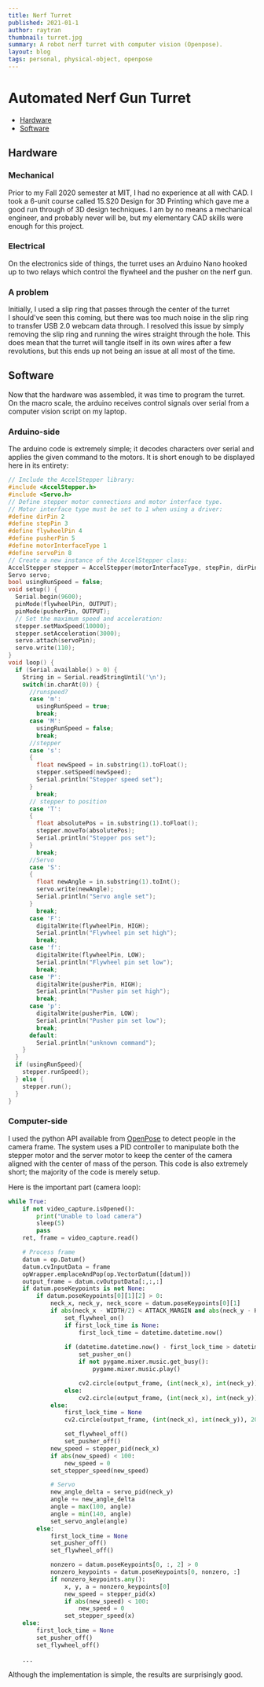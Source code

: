 ```yaml
---
title: Nerf Turret
published: 2021-01-1
author: raytran
thumbnail: turret.jpg
summary: A robot nerf turret with computer vision (Openpose).
layout: blog
tags: personal, physical-object, openpose 
---
```


# Automated Nerf Gun Turret

- [Hardware](#hardware)
- [Software](#software)

## Hardware


### Mechanical 

Prior to my Fall 2020 semester at MIT, I had no experience at all with CAD. I took a 6-unit course called 15.S20 Design for 3D Printing
which gave me a good run through of 3D design techniques. I am by no means a mechanical engineer, and probably never will be,
but my elementary CAD skills were enough for this project.




### Electrical

On the electronics side of things, the turret uses an Arduino Nano hooked up to two relays which control the flywheel and the pusher on the nerf gun.

### A problem

Initially, I used a slip ring that passes through the center of the turret  
I should've seen this coming, but there was too much noise in the slip ring to transfer USB 2.0 webcam data through. 
I resolved this issue by simply removing the slip ring and running the wires straight through the hole. 
This does mean that the turret will tangle itself in its own wires after a few revolutions, but this ends up not being 
an issue at all most of the time.



## Software

Now that the hardware was assembled, it was time to program the turret. On the macro scale, the arduino receives control signals 
over serial from a computer vision script on my laptop.


### Arduino-side
The arduino code is extremely simple; it decodes characters over serial and applies the given command to the motors.
It is short enough to be displayed here in its entirety:

```cpp
// Include the AccelStepper library:
#include <AccelStepper.h>
#include <Servo.h>
// Define stepper motor connections and motor interface type. 
// Motor interface type must be set to 1 when using a driver:
#define dirPin 2
#define stepPin 3
#define flywheelPin 4
#define pusherPin 5
#define motorInterfaceType 1
#define servoPin 8
// Create a new instance of the AccelStepper class:
AccelStepper stepper = AccelStepper(motorInterfaceType, stepPin, dirPin); 
Servo servo;
bool usingRunSpeed = false;
void setup() {
  Serial.begin(9600);
  pinMode(flywheelPin, OUTPUT);
  pinMode(pusherPin, OUTPUT);
  // Set the maximum speed and acceleration:
  stepper.setMaxSpeed(10000);
  stepper.setAcceleration(3000);
  servo.attach(servoPin);
  servo.write(110);
}
void loop() {
  if (Serial.available() > 0) {
    String in = Serial.readStringUntil('\n');
    switch(in.charAt(0)) {
      //runspeed?
      case 'm':
        usingRunSpeed = true;
        break;
      case 'M':
        usingRunSpeed = false;
        break;
      //stepper
      case 's':
      {
        float newSpeed = in.substring(1).toFloat();
        stepper.setSpeed(newSpeed);
        Serial.println("Stepper speed set");
      }
        break; 
      // stepper to position
      case 'T':
      {
        float absolutePos = in.substring(1).toFloat();
        stepper.moveTo(absolutePos);
        Serial.println("Stepper pos set"); 
      }
        break;
      //Servo
      case 'S': 
      {
        float newAngle = in.substring(1).toInt(); 
        servo.write(newAngle); 
        Serial.println("Servo angle set");
      }
        break;
      case 'F':
        digitalWrite(flywheelPin, HIGH); 
        Serial.println("Flywheel pin set high");
        break;
      case 'f':
        digitalWrite(flywheelPin, LOW);
        Serial.println("Flywheel pin set low");
        break;
      case 'P':
        digitalWrite(pusherPin, HIGH);
        Serial.println("Pusher pin set high");
        break;
      case 'p':
        digitalWrite(pusherPin, LOW);
        Serial.println("Pusher pin set low");
        break;
      default: 
        Serial.println("unknown command");
    }
  }
  if (usingRunSpeed){
    stepper.runSpeed();
  } else {
    stepper.run();
  }
}
```

### Computer-side

I used the python API available from 
[OpenPose](https://github.com/CMU-Perceptual-Computing-Lab/openpose) to detect people in the camera frame. The system 
uses a PID controller to manipulate both the stepper motor and the server motor to keep the center of the camera aligned with the 
center of mass of the person. This code is also extremely short; the majority of the code is merely setup. 

Here is the important part (camera loop):

```python
while True:
    if not video_capture.isOpened():
        print("Unable to load camera")
        sleep(5)
        pass
    ret, frame = video_capture.read()

    # Process frame
    datum = op.Datum()
    datum.cvInputData = frame
    opWrapper.emplaceAndPop(op.VectorDatum([datum]))
    output_frame = datum.cvOutputData[:,:,:]
    if datum.poseKeypoints is not None:
        if datum.poseKeypoints[0][1][2] > 0:
            neck_x, neck_y, neck_score = datum.poseKeypoints[0][1]
            if abs(neck_x - WIDTH/2) < ATTACK_MARGIN and abs(neck_y - HEIGHT/2) < ATTACK_MARGIN:
                set_flywheel_on()
                if first_lock_time is None:
                    first_lock_time = datetime.datetime.now()
                    
                if (datetime.datetime.now() - first_lock_time > datetime.timedelta(seconds = 0.3)):
                    set_pusher_on()
                    if not pygame.mixer.music.get_busy():
                        pygame.mixer.music.play() 

                    cv2.circle(output_frame, (int(neck_x), int(neck_y)), 20, (0, 0, 255), -1)
                else:
                    cv2.circle(output_frame, (int(neck_x), int(neck_y)), 20, (255, 0, 0), -1)
            else:
                first_lock_time = None
                cv2.circle(output_frame, (int(neck_x), int(neck_y)), 20, (0, 255, 0), -1)

                set_flywheel_off()
                set_pusher_off()
            new_speed = stepper_pid(neck_x)
            if abs(new_speed) < 100:
                new_speed = 0
            set_stepper_speed(new_speed)

            # Servo
            new_angle_delta = servo_pid(neck_y)
            angle += new_angle_delta
            angle = max(100, angle)
            angle = min(140, angle)
            set_servo_angle(angle)
        else:
            first_lock_time = None
            set_pusher_off()
            set_flywheel_off()

            nonzero = datum.poseKeypoints[0, :, 2] > 0
            nonzero_keypoints = datum.poseKeypoints[0, nonzero, :]
            if nonzero_keypoints.any():
                x, y, a = nonzero_keypoints[0]
                new_speed = stepper_pid(x)
                if abs(new_speed) < 100:
                    new_speed = 0
                set_stepper_speed(x)
    else:
        first_lock_time = None
        set_pusher_off()
        set_flywheel_off()
        
    ...
```
Although the implementation is simple, the results are surprisingly good.








